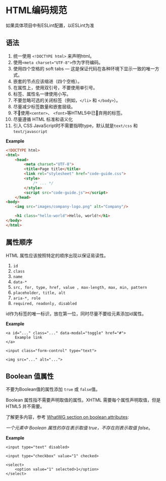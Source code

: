 # HTML编码规范

如果具体项目中有ESLint配置，以ESLint为准

## 语法

1. 统一使用 `<!DOCTYPE html>` 来声明html。
1. 使用`<meta charset="UTF-8">`作为字符编码。
1. 使用四个空格的 soft tabs — 这是保证代码在各种环境下显示一致的唯一方式。
1. 嵌套的节点应该缩进（四个空格）。
1. 在属性上，使用双引号，不要使用单引号。
1. 标签、属性名一律使用小写。
1. 不要忽略可选的关闭标签（例如，`</li>` 和 `</body>`）。
1. 尽量减少标签数量和嵌套层级。
1. 不使用`<center>`、 `<font>`等HTML5中已弃用的标签。
1. 尽量遵循 HTML 标准和语义化
1. 引入 CSS JavaScript时不需要指明type，默认就是`text/css` 和 `text/javascript`


**Example**
```html
<!DOCTYPE html>
<html>
    <head>
        <meta charset="UTF-8">
        <title>Page title</title>
        <link rel="stylesheet" href="code-guide.css">
        <style>
            /* ... */
        </style>
        <script src="code-guide.js"></script>
    </head>
<body>
    <img src="images/company-logo.png" alt="Company"/>

    <h1 class="hello-world">Hello, world!</h1>
</body>
</html>
```

## 属性顺序

HTML 属性应该按照特定的顺序出现以保证易读性。

1. `id`
1. `class`
1. `name`
1. `data-*`
1. `src, for, type, href, value , max-length, max, min, pattern`
1. `placeholder, title, alt`
1. `aria-*, role`
1. `required, readonly, disabled`

id作为标签的唯一标识，放在第一位，同时尽量不要给元素添加id属性。

**Example**
```
<a id="..." class="..." data-modal="toggle" href="#">
    Example link
</a>

<input class="form-control" type="text">

<img src="..." alt="...">
```

## Boolean 值属性

不要为Boolean值的属性添加 `true` 或 `false`值。

Boolean 属性指不需要声明取值的属性。XHTML 需要每个属性声明取值，但是 HTML5 并不需要。

了解更多内容，参考 [WhatWG section on boolean attributes](http://www.whatwg.org/specs/web-apps/current-work/multipage/common-microsyntaxes.html#boolean-attributes):

_一个元素中 Boolean 属性的存在表示取值 true，不存在则表示取值 false_。

**Example**
```
<input type="text" disabled>

<input type="checkbox" value="1" checked>

<select>
    <option value="1" selected>1</option>
</select>
```